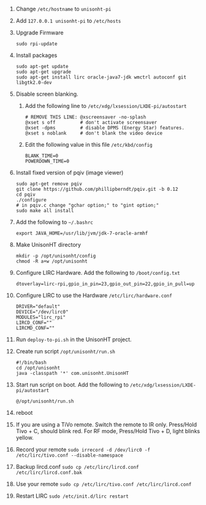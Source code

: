 1. Change `/etc/hostname` to `unisonht-pi`
1. Add `127.0.0.1 unisonht-pi` to `/etc/hosts`
1. Upgrade Firmware

    ```
    sudo rpi-update
    ```

1. Install packages

    ```
    sudo apt-get update
    sudo apt-get upgrade
    sudo apt-get install lirc oracle-java7-jdk wmctrl autoconf git libgtk2.0-dev
    ```

1. Disable screen blanking. 

    1. Add the following line to `/etc/xdg/lxsession/LXDE-pi/autostart`

        ```
        # REMOVE THIS LINE: @xscreensaver -no-splash
        @xset s off         # don't activate screensaver
        @xset -dpms         # disable DPMS (Energy Star) features.
        @xset s noblank     # don't blank the video device
        ```
        
    1. Edit the following value in this file `/etc/kbd/config`

        ```
        BLANK_TIME=0
        POWERDOWN_TIME=0
        ```

1. Install fixed version of pqiv (image viewer)

    ```
    sudo apt-get remove pqiv
    git clone https://github.com/phillipberndt/pqiv.git -b 0.12
    cd pqiv
    ./configure
    # in pqiv.c change "gchar option;" to "gint option;"
    sudo make all install
    ```

1. Add the following to `~/.bashrc`

    ```
    export JAVA_HOME=/usr/lib/jvm/jdk-7-oracle-armhf
    ```

1. Make UnisonHT directory

    ```
    mkdir -p /opt/unisonht/config
    chmod -R a+w /opt/unisonht
    ```

1. Configure LIRC Hardware. Add the following to `/boot/config.txt`

    ```
    dtoverlay=lirc-rpi,gpio_in_pin=23,gpio_out_pin=22,gpio_in_pull=up
    ```

1. Configure LIRC to use the Hardware `/etc/lirc/hardware.conf`

    ```
    DRIVER="default"
    DEVICE="/dev/lirc0"
    MODULES="lirc_rpi"
    LIRCD_CONF=""
    LIRCMD_CONF=""
    ```

1. Run `deploy-to-pi.sh` in the UnisonHT project.
1. Create run script `/opt/unisonht/run.sh`

    ```
    #!/bin/bash
    cd /opt/unisonht
    java -classpath '*' com.unisonht.UnisonHT
    ```
1. Start run script on boot. Add the following to `/etc/xdg/lxsession/LXDE-pi/autostart`

    ```
    @/opt/unisonht/run.sh
    ```

1. reboot
1. If you are using a TiVo remote. Switch the remote to IR only. Press/Hold Tivo + C, should blink red. For RF mode, Press/Hold Tivo + D, light blinks yellow.
1. Record your remote `sudo irrecord -d /dev/lirc0 -f /etc/lirc/tivo.conf --disable-namespace`
1. Backup lircd.conf `sudo cp /etc/lirc/lircd.conf /etc/lirc/lircd.conf.bak`
1. Use your remote `sudo cp /etc/lirc/tivo.conf /etc/lirc/lircd.conf`
1. Restart LIRC `sudo /etc/init.d/lirc restart`
